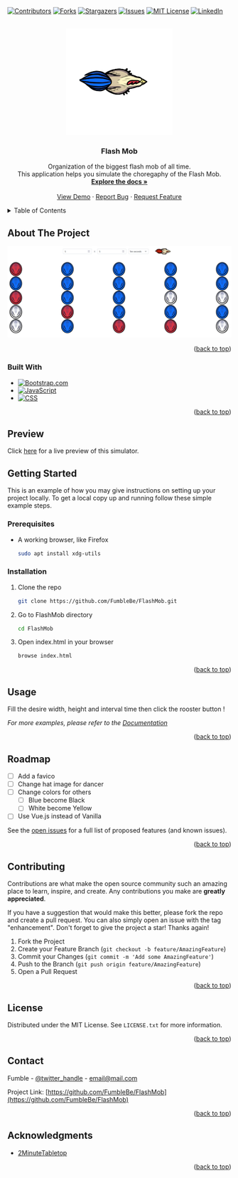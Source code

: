 <!-- Improved compatibility of back to top link: See: https://github.com/othneildrew/Best-README-Template/pull/73 -->
<a name="readme-top"></a>

<!-- PROJECT SHIELDS -->
<!--
*** I'm using markdown "reference style" links for readability.
*** Reference links are enclosed in brackets [ ] instead of parentheses ( ).
*** See the bottom of this document for the declaration of the reference variables
*** for contributors-url, forks-url, etc. This is an optional, concise syntax you may use.
*** https://www.markdownguide.org/basic-syntax/#reference-style-links
-->
[![Contributors][contributors-shield]][contributors-url]
[![Forks][forks-shield]][forks-url]
[![Stargazers][stars-shield]][stars-url]
[![Issues][issues-shield]][issues-url]
[![MIT License][license-shield]][license-url]
[![LinkedIn][linkedin-shield]][linkedin-url]



<!-- PROJECT LOGO -->
<br />
<div align="center">
  <a href="https://github.com/FumbleBe/FlashMob">
    <img src="assets/images/logo.png" alt="Logo">
  </a>

<h3 align="center">Flash Mob</h3>

  <p align="center">
    Organization of the biggest flash mob of all time.
    <br />
    This application helps you simulate the choregaphy of the Flash Mob.
    <br />
    <a href="https://github.com/FumbleBe/FlashMob"><strong>Explore the docs »</strong></a>
    <br />
    <br />
    <a href="https://fumblebe.github.io/FlashMob/index.html">View Demo</a>
    ·
    <a href="https://github.com/FumbleBe/FlashMob/issues">Report Bug</a>
    ·
    <a href="https://github.com/FumbleBe/FlashMob/issues">Request Feature</a>
  </p>
</div>



<!-- TABLE OF CONTENTS -->
<details>
  <summary>Table of Contents</summary>
  <ol>
    <li>
      <a href="#about-the-project">About The Project</a>
      <ul>
        <li><a href="#built-with">Built With</a></li>
      </ul>
    </li>
    <li>
      <a href="#getting-started">Getting Started</a>
      <ul>
        <li><a href="#prerequisites">Prerequisites</a></li>
        <li><a href="#installation">Installation</a></li>
      </ul>
    </li>
    <li><a href="#usage">Usage</a></li>
    <li><a href="#roadmap">Roadmap</a></li>
    <li><a href="#contributing">Contributing</a></li>
    <li><a href="#license">License</a></li>
    <li><a href="#contact">Contact</a></li>
    <li><a href="#acknowledgments">Acknowledgments</a></li>
  </ol>
</details>



<!-- ABOUT THE PROJECT -->
## About The Project

![Product Name Screen Shot][product-screenshot]


<p align="right">(<a href="#readme-top">back to top</a>)</p>



### Built With

* [![Bootstrap.com][Bootstrap.com]][Bootstrap-url]
* [![JavaScript][JavaScript]][JavaScript-url]
* [![CSS][CSS]][css-url]

<p align="right">(<a href="#readme-top">back to top</a>)</p>


<!-- GETTING STARTED -->
## Preview
Click [here](https://fumblebe.github.io/FlashMob/index.html) for a live preview of this simulator.

<!-- GETTING STARTED -->
## Getting Started

This is an example of how you may give instructions on setting up your project locally.
To get a local copy up and running follow these simple example steps.

### Prerequisites

* A working browser, like Firefox
  ```sh
  sudo apt install xdg-utils
  ```

### Installation

1. Clone the repo
   ```sh
   git clone https://github.com/FumbleBe/FlashMob.git
   ```
2. Go to FlashMob directory
    ```sh
   cd FlashMob
   ```
3. Open index.html in your browser
   ```sh
   browse index.html
   ```


<p align="right">(<a href="#readme-top">back to top</a>)</p>



<!-- USAGE EXAMPLES -->
## Usage

Fill the desire width, height and interval time then click the rooster button !

_For more examples, please refer to the [Documentation](https://example.com)_

<p align="right">(<a href="#readme-top">back to top</a>)</p>



<!-- ROADMAP -->
## Roadmap

- [ ] Add a favico
- [ ] Change hat image for dancer
- [ ] Change colors for others
    - [ ] Blue become Black
    - [ ] White become Yellow 
- [ ] Use Vue.js instead of Vanilla

See the [open issues](https://github.com/FumbleBe/FlashMob/issues) for a full list of proposed features (and known issues).

<p align="right">(<a href="#readme-top">back to top</a>)</p>



<!-- CONTRIBUTING -->
## Contributing

Contributions are what make the open source community such an amazing place to learn, inspire, and create. Any contributions you make are **greatly appreciated**.

If you have a suggestion that would make this better, please fork the repo and create a pull request. You can also simply open an issue with the tag "enhancement".
Don't forget to give the project a star! Thanks again!

1. Fork the Project
2. Create your Feature Branch (`git checkout -b feature/AmazingFeature`)
3. Commit your Changes (`git commit -m 'Add some AmazingFeature'`)
4. Push to the Branch (`git push origin feature/AmazingFeature`)
5. Open a Pull Request

<p align="right">(<a href="#readme-top">back to top</a>)</p>



<!-- LICENSE -->
## License

Distributed under the MIT License. See `LICENSE.txt` for more information.

<p align="right">(<a href="#readme-top">back to top</a>)</p>



<!-- CONTACT -->
## Contact

Fumble - [@twitter_handle](https://twitter.com/twitter_handle) - email@mail.com

Project Link: [https://github.com/FumbleBe/FlashMob](https://github.com/FumbleBe/FlashMob)

<p align="right">(<a href="#readme-top">back to top</a>)</p>



<!-- ACKNOWLEDGMENTS -->
## Acknowledgments

* [2MinuteTabletop](https://tools.2minutetabletop.com/token-editor)


<p align="right">(<a href="#readme-top">back to top</a>)</p>



<!-- MARKDOWN LINKS & IMAGES -->
<!-- https://www.markdownguide.org/basic-syntax/#reference-style-links -->
[contributors-shield]: https://img.shields.io/github/contributors/FumbleBe/FlashMob.svg?style=for-the-badge
[contributors-url]: https://github.com/FumbleBe/FlashMob/graphs/contributors
[forks-shield]: https://img.shields.io/github/forks/FumbleBe/FlashMob.svg?style=for-the-badge
[forks-url]: https://github.com/FumbleBe/FlashMob/network/members
[stars-shield]: https://img.shields.io/github/stars/FumbleBe/FlashMob.svg?style=for-the-badge
[stars-url]: https://github.com/FumbleBe/FlashMob/stargazers
[issues-shield]: https://img.shields.io/github/issues/FumbleBe/FlashMob.svg?style=for-the-badge
[issues-url]: https://github.com/FumbleBe/FlashMob/issues
[license-shield]: https://img.shields.io/github/license/FumbleBe/FlashMob.svg?style=for-the-badge
[license-url]: https://github.com/FumbleBe/FlashMob/blob/master/LICENSE.txt
[linkedin-shield]: https://img.shields.io/badge/-LinkedIn-black.svg?style=for-the-badge&logo=linkedin&colorB=555
[linkedin-url]: https://linkedin.com/in/linkedin_username
[product-screenshot]: assets/images/screenshot.png
[Next.js]: https://img.shields.io/badge/next.js-000000?style=for-the-badge&logo=nextdotjs&logoColor=white
[Next-url]: https://nextjs.org/
[React.js]: https://img.shields.io/badge/React-20232A?style=for-the-badge&logo=react&logoColor=61DAFB
[React-url]: https://reactjs.org/
[Vue.js]: https://img.shields.io/badge/Vue.js-35495E?style=for-the-badge&logo=vuedotjs&logoColor=4FC08D
[Vue-url]: https://vuejs.org/
[Angular.io]: https://img.shields.io/badge/Angular-DD0031?style=for-the-badge&logo=angular&logoColor=white
[Angular-url]: https://angular.io/
[Svelte.dev]: https://img.shields.io/badge/Svelte-4A4A55?style=for-the-badge&logo=svelte&logoColor=FF3E00
[Svelte-url]: https://svelte.dev/
[Laravel.com]: https://img.shields.io/badge/Laravel-FF2D20?style=for-the-badge&logo=laravel&logoColor=white
[Laravel-url]: https://laravel.com
[Bootstrap.com]: https://img.shields.io/badge/Bootstrap-563D7C?style=for-the-badge&logo=bootstrap&logoColor=white
[Bootstrap-url]: https://getbootstrap.com
[JavaScript]: https://img.shields.io/badge/JavaScript-F7DF1E?style=for-the-badge&logo=javascript&logoColor=black
[JavaScript-url]: https://developer.mozilla.org/fr/docs/Web/JavaScript
[Sass]: https://img.shields.io/badge/Sass-CC6699?style=for-the-badge&logo=sass&logoColor=white
[Sass-url]: https://sass-lang.com/
[CSS]:https://img.shields.io/badge/CSS-239120?&style=for-the-badge&logo=css3&logoColor=white
[css-url]: https://developer.mozilla.org/fr/docs/Web/CSS
[JQuery.com]: https://img.shields.io/badge/jQuery-0769AD?style=for-the-badge&logo=jquery&logoColor=white
[JQuery-url]: https://jquery.com 
